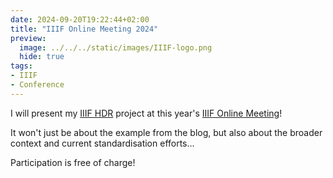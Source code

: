 ```yaml
---
date: 2024-09-20T19:22:44+02:00
title: "IIIF Online Meeting 2024"
preview:
  image: ../../../static/images/IIIF-logo.png
  hide: true
tags:
- IIIF
- Conference
---
```


I will present my [IIIF HDR](/post/) project at this year's [IIIF Online Meeting](https://iiif.io/event/2024/online-meeting/)!
<!--more-->

It won't just be about the example from the blog, but also about the broader context and current standardisation efforts...

Participation is free of charge!
